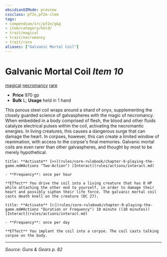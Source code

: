 ```yaml
---
obsidianUIMode: preview
cssclass: pf2e,pf2e-item
tags:
- compendium/src/pf2e/g&g
- item/category/held/
- trait/magical
- trait/necromancy
- trait/rare
aliases: ["Galvanic Mortal Coil"]
---
```

# Galvanic Mortal Coil *Item 10*  
[magical](magical.md "Magical Item Trait")  [necromancy](necromancy.md "Necromancy School Trait")  [rare](rare.md "Rare Rarity Trait")  

- **Price** 970 gp
- **Bulk** L; **Usage** held in 1 hand

This porous steel coil wraps around a shard of onyx, supplementing the closely guarded science of galvaspheres with the magic of necromancy. When embedded in a body comprised of flesh, the blood and other fluids catalyze electrical pulses within the coil, activating the necromantic energies. In living creatures, this causes a dangerous surge that can damage the heart. In corpses, however, this can create a limited window of reanimation, with access to the corpse's final memories. Galvanic mortal coils are even rarer than other galvaspheres, and thought by most to be merely hypothetical.

```ad-embed-ability
title: **Activate** [>>](rules/core-rulebook/chapter-9-playing-the-game.md#Actions "Two-Action") [Interact](rules/actions/interact.md)

- **Frequency**: once per hour

**Effect** You drive the coil into a living creature that has 0 HP while attaching the other end to yourself, in order to damage their heart and possibly siphon their life force. The galvanic mortal coil casts death knell on the creature (DC 27).
```

```ad-embed-ability
title: **Activate** [⏲](rules/core-rulebook/chapter-9-playing-the-game.md#Actions "Duration or Frequency") 10 minute ((10 minutes)) [Interact](rules/actions/interact.md)

- **Frequency**: once per day

**Effect** You implant the coil into a corpse. The coil casts talking corpse on the body.
```


---
*Source: Guns & Gears p. 82*